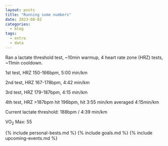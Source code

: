 ```yaml
---
layout: posts
title: "Running some numbers"
date: 2023-08-02
categories:
  - blog
tags:
  - extra
  - data
---
```


Ran a lactate threshold test, ~10min warmup, 4 heart rate zone (HRZ) tests, ~11min cooldown.

1st test, HRZ 150-166bpm, 5:00 min/km

2nd test, HRZ 167-178bpm, 4:42 min/km

3rd test, HRZ 179-187bpm, 4:15 min/km

4th test, HRZ >187bpm hit 196bpm, hit 3:55 min/km averaged 4:15min/km

Current lactate threshold: 188bpm / 4:39 min/km

VO<sub>2</sub> Max: 55

{% include personal-bests.md %}
{% include goals.md %}
{% include upcoming-events.md %}
